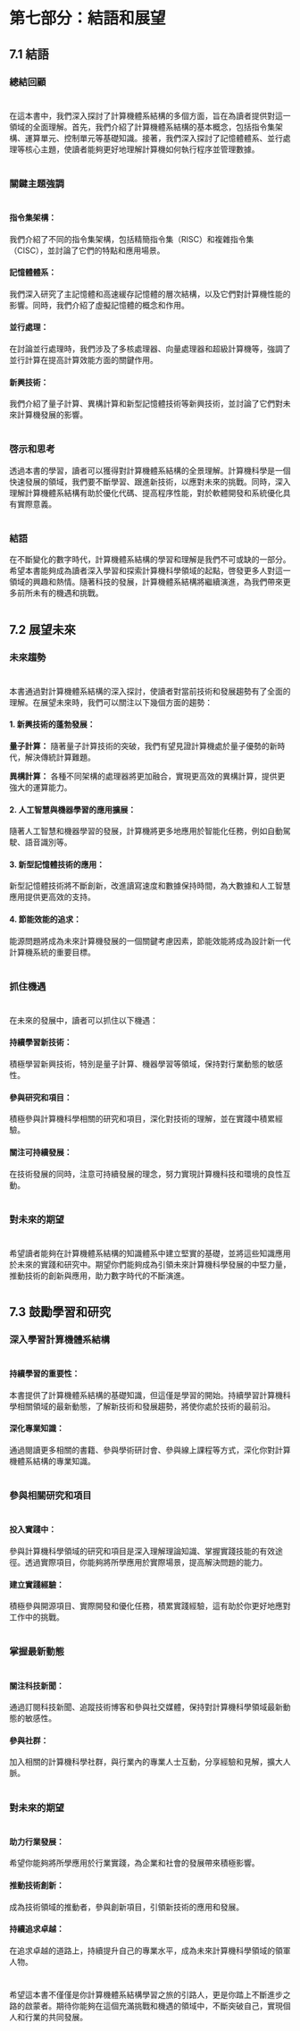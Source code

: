 # 第七部分：結語和展望

## 7.1 結語
### 總結回顧
#
在這本書中，我們深入探討了計算機體系結構的多個方面，旨在為讀者提供對這一領域的全面理解。首先，我們介紹了計算機體系結構的基本概念，包括指令集架構、運算單元、控制單元等基礎知識。接著，我們深入探討了記憶體體系、並行處理等核心主題，使讀者能夠更好地理解計算機如何執行程序並管理數據。
#
### 關鍵主題強調
#
#### 指令集架構： 
我們介紹了不同的指令集架構，包括精簡指令集（RISC）和複雜指令集（CISC），並討論了它們的特點和應用場景。

#### 記憶體體系： 
我們深入研究了主記憶體和高速緩存記憶體的層次結構，以及它們對計算機性能的影響。同時，我們介紹了虛擬記憶體的概念和作用。

#### 並行處理： 
在討論並行處理時，我們涉及了多核處理器、向量處理器和超級計算機等，強調了並行計算在提高計算效能方面的關鍵作用。

#### 新興技術： 
我們介紹了量子計算、異構計算和新型記憶體技術等新興技術，並討論了它們對未來計算機發展的影響。
#
### 啓示和思考
透過本書的學習，讀者可以獲得對計算機體系結構的全景理解。計算機科學是一個快速發展的領域，我們要不斷學習、跟進新技術，以應對未來的挑戰。同時，深入理解計算機體系結構有助於優化代碼、提高程序性能，對於軟體開發和系統優化具有實際意義。
#
### 結語
在不斷變化的數字時代，計算機體系結構的學習和理解是我們不可或缺的一部分。希望本書能夠成為讀者深入學習和探索計算機科學領域的起點，啓發更多人對這一領域的興趣和熱情。隨著科技的發展，計算機體系結構將繼續演進，為我們帶來更多前所未有的機遇和挑戰。
#
## 7.2 展望未來
### 未來趨勢
#
本書通過對計算機體系結構的深入探討，使讀者對當前技術和發展趨勢有了全面的理解。在展望未來時，我們可以關注以下幾個方面的趨勢：

#### 1. 新興技術的蓬勃發展：
__量子計算：__
隨著量子計算技術的突破，我們有望見證計算機處於量子優勢的新時代，解決傳統計算難題。

__異構計算：__
各種不同架構的處理器將更加融合，實現更高效的異構計算，提供更強大的運算能力。
#### 2. 人工智慧與機器學習的應用擴展：
隨著人工智慧和機器學習的發展，計算機將更多地應用於智能化任務，例如自動駕駛、語音識別等。
#### 3. 新型記憶體技術的應用：
新型記憶體技術將不斷創新，改進讀寫速度和數據保持時間，為大數據和人工智慧應用提供更高效的支持。
#### 4. 節能效能的追求：
能源問題將成為未來計算機發展的一個關鍵考慮因素，節能效能將成為設計新一代計算機系統的重要目標。
#
### 抓住機遇
#
在未來的發展中，讀者可以抓住以下機遇：

#### 持續學習新技術： 
積極學習新興技術，特別是量子計算、機器學習等領域，保持對行業動態的敏感性。

#### 參與研究和項目： 
積極參與計算機科學相關的研究和項目，深化對技術的理解，並在實踐中積累經驗。

#### 關注可持續發展： 
在技術發展的同時，注意可持續發展的理念，努力實現計算機科技和環境的良性互動。
#
### 對未來的期望
#
希望讀者能夠在計算機體系結構的知識體系中建立堅實的基礎，並將這些知識應用於未來的實踐和研究中。期望你們能夠成為引領未來計算機科學發展的中堅力量，推動技術的創新與應用，助力數字時代的不斷演進。
#
## 7.3 鼓勵學習和研究
### 深入學習計算機體系結構
#
#### 持續學習的重要性：
本書提供了計算機體系結構的基礎知識，但這僅是學習的開始。持續學習計算機科學相關領域的最新動態，了解新技術和發展趨勢，將使你處於技術的最前沿。
#### 深化專業知識：
通過閱讀更多相關的書籍、參與學術研討會、參與線上課程等方式，深化你對計算機體系結構的專業知識。
#
### 參與相關研究和項目
#
#### 投入實踐中：
參與計算機科學領域的研究和項目是深入理解理論知識、掌握實踐技能的有效途徑。透過實際項目，你能夠將所學應用於實際場景，提高解決問題的能力。
#### 建立實踐經驗：
積極參與開源項目、實際開發和優化任務，積累實踐經驗，這有助於你更好地應對工作中的挑戰。
#
### 掌握最新動態
#
#### 關注科技新聞：
通過訂閱科技新聞、追蹤技術博客和參與社交媒體，保持對計算機科學領域最新動態的敏感性。
#### 參與社群：
加入相關的計算機科學社群，與行業內的專業人士互動，分享經驗和見解，擴大人脈。
#
### 對未來的期望
#
#### 助力行業發展：
希望你能夠將所學應用於行業實踐，為企業和社會的發展帶來積極影響。
#### 推動技術創新：
成為技術領域的推動者，參與創新項目，引領新技術的應用和發展。
#### 持續追求卓越：
在追求卓越的道路上，持續提升自己的專業水平，成為未來計算機科學領域的領軍人物。
#
希望這本書不僅僅是你計算機體系結構學習之旅的引路人，更是你踏上不斷進步之路的啟蒙者。期待你能夠在這個充滿挑戰和機遇的領域中，不斷突破自己，實現個人和行業的共同發展。
#
